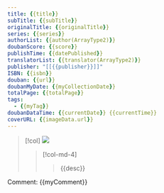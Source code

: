 ```yaml
---
title: {{title}}
subTitle: {{subTitle}}
originalTitle: {{originalTitle}}
series: {{series}}
authorList: {{author(ArrayType2)}}
doubanScore: {{score}}
publishTime: {{datePublished}}
translatorList: {{translator(ArrayType2)}}
publisher: "[[{{publisher}}]]"
ISBN: {{isbn}}
douban: {{url}}
doubanMyDate: {{myCollectionDate}}
totalPage: {{totalPage}}
tags:  
  - {{myTag}}
doubanDataTime: {{currentDate}} {{currentTime}}
coverURL: {{imageData.url}}
---
```


> [!col]
> ![]({{imageData.url}})
> >[!col-md-4]
> > > {{desc}}

Comment: {{myComment}}

